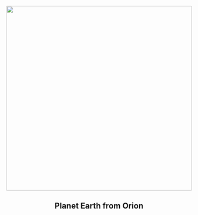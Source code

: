 
<p align="center"><img src="https://apod.nasa.gov/apod/image/2211/Orion_Spacecraft_Earth_Views_20221116-1067.jpg" width="500" height="500"></p>
<h2 align="center"> Planet Earth from Orion </h2>
